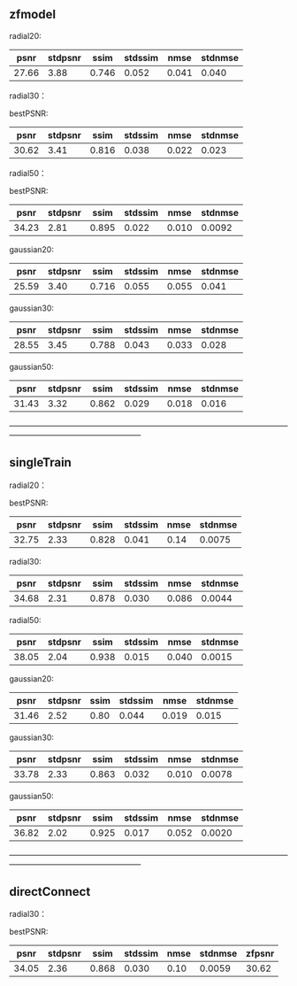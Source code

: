 ## zfmodel

radial20:

| psnr  | stdpsnr | ssim  | stdssim | nmse  | stdnmse |
| ----- | ------- | ----- | ------- | ----- | ------- |
| 27.66 | 3.88    | 0.746 | 0.052   | 0.041 | 0.040   |

radial30：

bestPSNR:

| psnr  | stdpsnr | ssim  | stdssim | nmse  | stdnmse |
| ----- | ------- | ----- | ------- | ----- | ------- |
| 30.62 | 3.41    | 0.816 | 0.038   | 0.022 | 0.023   |

radial50：

bestPSNR:

| psnr  | stdpsnr | ssim  | stdssim | nmse  | stdnmse |
| ----- | ------- | ----- | ------- | ----- | ------- |
| 34.23 | 2.81    | 0.895 | 0.022   | 0.010 | 0.0092  |

gaussian20:

| psnr  | stdpsnr | ssim  | stdssim | nmse  | stdnmse |
| ----- | ------- | ----- | ------- | ----- | ------- |
| 25.59 | 3.40    | 0.716 | 0.055   | 0.055 | 0.041   |

gaussian30:

| psnr  | stdpsnr | ssim  | stdssim | nmse  | stdnmse |
| ----- | ------- | ----- | ------- | ----- | ------- |
| 28.55 | 3.45    | 0.788 | 0.043   | 0.033 | 0.028   |

gaussian50:

| psnr  | stdpsnr | ssim  | stdssim | nmse  | stdnmse |
| ----- | ------- | ----- | ------- | ----- | ------- |
| 31.43 | 3.32    | 0.862 | 0.029   | 0.018 | 0.016   |



—————————————————————————————————————————————————————



## singleTrain

radial20：

bestPSNR:

| psnr  | stdpsnr | ssim  | stdssim | nmse | stdnmse |
| ----- | ------- | ----- | ------- | ---- | ------- |
| 32.75 | 2.33    | 0.828 | 0.041   | 0.14 | 0.0075  |

radial30:

| psnr  | stdpsnr | ssim  | stdssim | nmse  | stdnmse |
| ----- | ------- | ----- | ------- | ----- | ------- |
| 34.68 | 2.31    | 0.878 | 0.030   | 0.086 | 0.0044  |

radial50:

| psnr  | stdpsnr | ssim  | stdssim | nmse  | stdnmse |
| ----- | ------- | ----- | ------- | ----- | ------- |
| 38.05 | 2.04    | 0.938 | 0.015   | 0.040 | 0.0015  |

gaussian20:

| psnr  | stdpsnr | ssim | stdssim | nmse  | stdnmse |
| ----- | ------- | ---- | ------- | ----- | ------- |
| 31.46 | 2.52    | 0.80 | 0.044   | 0.019 | 0.015   |

gaussian30:

| psnr  | stdpsnr | ssim  | stdssim | nmse  | stdnmse |
| ----- | ------- | ----- | ------- | ----- | ------- |
| 33.78 | 2.33    | 0.863 | 0.032   | 0.010 | 0.0078  |

gaussian50:

| psnr  | stdpsnr | ssim  | stdssim | nmse  | stdnmse |
| ----- | ------- | ----- | ------- | ----- | ------- |
| 36.82 | 2.02    | 0.925 | 0.017   | 0.052 | 0.0020  |

—————————————————————————————————————————————————————

## directConnect

radial30：

bestPSNR:

| psnr  | stdpsnr | ssim  | stdssim | nmse | stdnmse | zfpsnr |
| ----- | ------- | ----- | ------- | ---- | ------- | ------ |
| 34.05 | 2.36    | 0.868 | 0.030   | 0.10 | 0.0059  | 30.62  |

